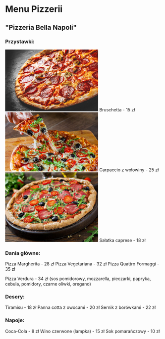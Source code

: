 # Menu Pizzerii 
## "Pizzeria Bella Napoli"

### Przystawki:

<img src="zdjęcia-picek/2.jpg" width=300>
Bruschetta - 15 zł
<img src="zdjęcia-picek/3.jpg" width=300>
Carpaccio z wołowiny - 25 zł
<img src="zdjęcia-picek/4.jpg" width=300>
Sałatka caprese - 18 zł

### Dania główne:
Pizza Margherita - 28 zł
Pizza Vegetariana - 32 zł
Pizza Quattro Formaggi - 35 zł

Pizza Verdura - 34 zł (sos pomidorowy, mozzarella, pieczarki, papryka, cebula, pomidory, czarne oliwki, oregano)

### Desery:
Tiramisu - 18 zł
Panna cotta z owocami - 20 zł
Sernik z borówkami - 22 zł

### Napoje:
Coca-Cola - 8 zł
Wino czerwone (lampka) - 15 zł
Sok pomarańczowy - 10 zł
